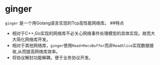 # ginger
`ginger` 是一个用Golang语言实现的Tcp高性能网络库。
##特点
* 相对于C++,Go实现的网络库不必关心网络事件处理模型的具体实现，故而大大简化网络库开发。
* 相对于其他网络库，`ginger`使用`Read+RecvBuffer`而非`ReadSlice`实现数据接收,从而提高网络库效率。
* 将协议解封功能解耦，便于业务协议开发。
